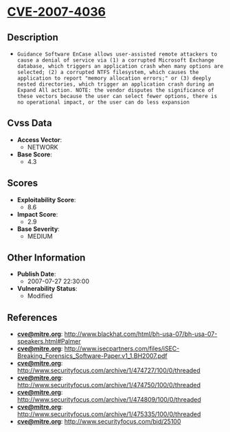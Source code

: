 
# [CVE-2007-4036](https://cve.mitre.org/cgi-bin/cvename.cgi?name=CVE-2007-4036)

## Description

- `Guidance Software EnCase allows user-assisted remote attackers to cause a denial of service via (1) a corrupted Microsoft Exchange database, which triggers an application crash when many options are selected; (2) a corrupted NTFS filesystem, which causes the application to report "memory allocation errors;" or (3) deeply nested directories, which trigger an application crash during an Expand All action. NOTE: the vendor disputes the significance of these vectors because the user can select fewer options, there is no operational impact, or the user can do less expansion`

## Cvss Data

- **Access Vector**:
  - NETWORK
- **Base Score**:
  - 4.3

## Scores

- **Exploitability Score**:
  - 8.6
- **Impact Score**:
  - 2.9
- **Base Severity**:
  - MEDIUM

## Other Information

- **Publish Date**:
  - 2007-07-27 22:30:00
- **Vulnerability Status**:
  - Modified

## References

- **cve@mitre.org**: http://www.blackhat.com/html/bh-usa-07/bh-usa-07-speakers.html#Palmer
- **cve@mitre.org**: http://www.isecpartners.com/files/iSEC-Breaking_Forensics_Software-Paper.v1_1.BH2007.pdf
- **cve@mitre.org**: http://www.securityfocus.com/archive/1/474727/100/0/threaded
- **cve@mitre.org**: http://www.securityfocus.com/archive/1/474750/100/0/threaded
- **cve@mitre.org**: http://www.securityfocus.com/archive/1/474809/100/0/threaded
- **cve@mitre.org**: http://www.securityfocus.com/archive/1/475335/100/0/threaded
- **cve@mitre.org**: http://www.securityfocus.com/bid/25100
